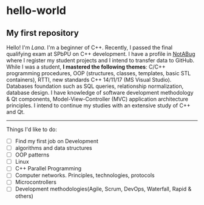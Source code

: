 # hello-world
## Му first repository

Hello! 
I'm *Lana*. I'm a beginner of C++.
Recently, I passed the final qualifying exam at SPbPU on C++ development. I have a profile in [NotABug](https://notabug.org/Owl_L) where I register my student projects and I intend to transfer data to GitHub.
While I was a student, **I mastered the following themes**: C/C++ programming procedures, OOP (structures, classes, templates, basic STL containers), RTTI, new standards C++ 14/11/17 (MS Visual Studio).  Databases foundation such as SQL queries, relationship normalization, database design.
I have knowledge of software development methodology & Qt components, Model-View-Controller (MVC) application architecture principles.
I intend to continue my studies with an extensive study of C++ and Qt.

---

Things I'd like to do:
- [ ] Find my first job on Development
- [ ] algorithms and data structures
- [ ] OOP patterns
- [ ] Linux
- [ ] C++ Parallel Programming
- [ ] Computer networks. Principles, technologies, protocols
- [ ] Microcontrollers
- [ ] Development methodologies(Agile, Scrum, DevOps, Waterfall, Rapid & others)
